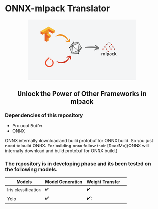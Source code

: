 
# ONNX-mlpack Translator

<div align="center">
  <a href="http://mlpack.org">
    <img src="img/onnx-mlpack.png" alt="ONNX-mlpack Translator" height="70%" width="70%">
  </a>
  <br>
  <h2>Unlock the Power of Other Frameworks in mlpack</h2>
</div>

### Dependencies of this repository
* Protocol Buffer
* ONNX

ONNX internally download and build protobuf for ONNX build. So you just need to build ONNX. For building onnx follow their [ReadMe](ONNX will internally download and build protobuf for ONNX build.).

### The repository is in developing phase and its been tested on the following models.

| Models              | Model Generation   | Weight Transfer    |     |
| ------------------- | ------------------ | ------------------ | --- |
| Iris classification | :heavy_check_mark: | :heavy_check_mark: |     |
| Yolo                | :heavy_check_mark: | ✔️:                |     |
